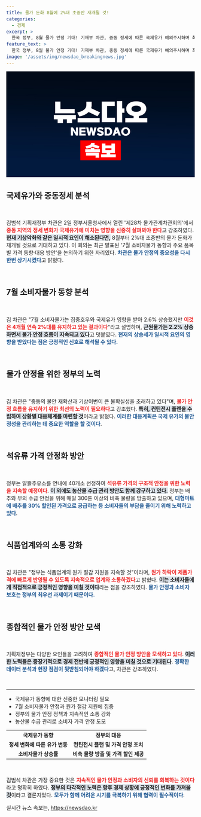 ```yaml
---
title: 물가 둔화 8월에 2%대 초중반 재개될 것!
categories:
  - 경제
excerpt: >
  한국 정부, 8월 물가 안정 기대! 기재부 차관, 중동 정세에 따른 국제유가 예의주시하며 최선의 대응 계획 밝혀. 여름 농산물 수급 관리로 저렴한 가격 유지 나선다. 소비자 물가 상승세, 과연 계속될까?
feature_text: >
  한국 정부, 8월 물가 안정 기대! 기재부 차관, 중동 정세에 따른 국제유가 예의주시하며 최선의 대응 계획 밝혀. 여름 농산물 수급 관리로 저렴한 가격 유지 나선다. 소비자 물가 상승세, 과연 계속될까?
image: '/assets/img/newsdao_breakingnews.jpg'
---
```


<p><img src="/assets/img/newsdao_breakingnews.jpg" alt="implanttips 속보" /></p>

<h2 data-ke-size="size26">국제유가와 중동정세 분석</h2>

<p data-ke-size="size16">&nbsp;</p>

<p>김범석 기획재정부 차관은 2일 정부서울청사에서 열린 '제28차 물가관계차관회의'에서 <b><span style="color: #ee2323;">중동 지역의 정세 변화가 국제유가에 미치는 영향을 신중히 살펴봐야 한다</span></b>고 강조하였다. <b><span style="background-color: #21538527;">현재 기상악화와 같은 일시적 요인이 해소된다면,</span></b> 8월부터 2%대 초중반의 물가 둔화가 재개될 것으로 기대하고 있다. 이 회의는 최근 발표된 '7월 소비자물가 동향과 주요 품목별 가격 동향·대응 방안'을 논의하기 위한 자리였다. <b><span style="color: #1a5490;">차관은 물가 안정의 중요성을 다시 한번 상기시켰다</span></b>고 밝혔다.</p>

<p data-ke-size="size16">&nbsp;</p>

<h2 data-ke-size="size26">7월 소비자물가 동향 분석</h2>

<p data-ke-size="size16">&nbsp;</p>

<p>김 차관은 "7월 소비자물가는 집중호우와 국제유가 영향을 받아 2.6% 상승했지만 <b><span style="color: #ee2323;">이것은 4개월 연속 2%대를 유지하고 있는 결과이다</span></b>"라고 설명하며, <b><span style="background-color: #21538527;">근원물가는 2.2% 상승하면서 물가 안정 흐름이 지속되고 있다</span></b>고 덧붙였다. <b><span style="color: #1a5490;">현재의 상승세가 일시적 요인의 영향을 받았다는 점은 긍정적인 신호로 해석될 수 있다.</span></b> </p>

<p data-ke-size="size16">&nbsp;</p>

<h2 data-ke-size="size26">물가 안정을 위한 정부의 노력</h2>

<p data-ke-size="size16">&nbsp;</p>

<p>김 차관은 "중동의 불안 재확산과 기상이변이 큰 불확실성을 초래하고 있다"며, <b><span style="color: #ee2323;">물가 안정 흐름을 유지하기 위한 최선의 노력이 필요하다</span></b>고 강조했다. <b><span style="background-color: #21538527;">특히, 컨틴전시 플랜을 수립하여 상황별 대응체계를 마련할 것</span></b>이라고 밝혔다. <b><span style="color: #1a5490;">이러한 대응계획은 국제 유가의 불안정성을 관리하는 데 중요한 역할을 할 것이다</span></b>.</p>

<p data-ke-size="size16">&nbsp;</p>

<h2 data-ke-size="size26">석유류 가격 안정화 방안</h2>

<p data-ke-size="size16">&nbsp;</p>

<p>정부는 알뜰주유소를 연내에 40개소 선정하여 <b><span style="color: #ee2323;">석유류 가격의 구조적 안정을 위한 노력을 지속할 예정이다</span></b>. <b><span style="background-color: #21538527;">이 외에도 농산물 수급 관리 방안도 함께 강구하고 있다.</span></b> 정부는 배추와 무의 수급 안정을 위해 매일 300톤 이상의 비축 물량을 방출하고 있으며, <b><span style="color: #1a5490;">대형마트에 배추를 30% 할인된 가격으로 공급하는 등 소비자들의 부담을 줄이기 위해 노력하고 있다</span></b>.</p>

<p data-ke-size="size16">&nbsp;</p>

<h2 data-ke-size="size26">식품업계와의 소통 강화</h2>

<p data-ke-size="size16">&nbsp;</p>

<p>김 차관은 "정부는 식품업계의 원가 절감 지원을 지속할 것"이라며, <b><span style="color: #ee2323;">원가 하락이 제품가격에 빠르게 반영될 수 있도록 지속적으로 업계와 소통하겠다</span></b>고 밝혔다. <b><span style="background-color: #21538527;">이는 소비자들에게 직접적으로 긍정적인 영향을 미칠 것이다</span></b>라는 점을 강조하였다. <b><span style="color: #1a5490;">물가 안정과 소비자 보호는 정부의 최우선 과제이기 때문이다.</span></b></p>

<p data-ke-size="size16">&nbsp;</p>

<h2 data-ke-size="size26">종합적인 물가 안정 방안 모색</h2>

<p data-ke-size="size16">&nbsp;</p>

<p>기획재정부는 다양한 요인들을 고려하여 <b><span style="color: #ee2323;">종합적인 물가 안정 방안을 모색하고 있다</span></b>. <b><span style="background-color: #21538527;">이러한 노력들은 중장기적으로 경제 전반에 긍정적인 영향을 미칠 것으로 기대된다</span></b>. <b><span style="color: #1a5490;">정확한 데이터 분석과 현장 점검이 뒷받침되어야 하겠다</span></b>고, 차관은 강조하였다.</p>

<p data-ke-size="size16">&nbsp;</p>

<hr>

<ul>
    <li>국제유가 동향에 대한 신중한 모니터링 필요</li>
    <li>7월 소비자물가 안정과 원가 절감 지원에 집중</li>
    <li>정부의 물가 안정 정책과 지속적인 소통 강화</li>
    <li>농산물 수급 관리로 소비자 가격 안정 도모</li>
</ul>

<table style="width:100%;">
    <tr>
        <td style="text-align: center; height: 17px;"><b>국제유가 동향</b></td>
        <td style="text-align: center; height: 17px;"><b>정부의 대응</b></td>
    </tr>
    <tr>
        <td style="text-align: center; height: 17px;"><b>정세 변화에 따른 유가 변동</b></td>
        <td style="text-align: center; height: 17px;"><b>컨틴전시 플랜 및 가격 안정 조치</b></td>
    </tr>
    <tr>
        <td style="text-align: center; height: 17px;"><b>소비자물가 상승률</b></td>
        <td style="text-align: center; height: 17px;"><b>비축 물량 방출 및 가격 할인 제공</b></td>
    </tr>
</table>

<p data-ke-size="size16">&nbsp;</p>

<p>김범석 차관은 가장 중요한 것은 <b><span style="color: #ee2323;">지속적인 물가 안정과 소비자의 신뢰를 회복하는 것이다</span></b>라고 명확히 하였다. <b><span style="background-color: #21538527;">정부의 다각적인 노력은 향후 경제 상황에 긍정적인 변화를 가져올 것</span></b>이라고 결론지었다. <b><span style="color: #1a5490;">모두가 함께 어려운 시기를 극복하기 위해 협력이 필수적이다</span></b>.</p>
실시간 뉴스 속보는, <a href="https://newsdao.kr" rel="dofollow">https://newsdao.kr</a>



